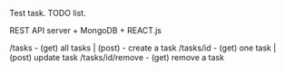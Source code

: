 Test task. TODO list.

REST API server + MongoDB + REACT.js 

/tasks - (get) all tasks | (post) - create a task
/tasks/id - (get) one task | (post) update task
/tasks/id/remove - (get) remove a task